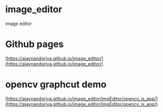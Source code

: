 # image_editor
image editor

# Github pages
[https://ajaynandoriya.github.io/image_editor/](https://ajaynandoriya.github.io/image_editor/)

# opencv graphcut demo
[https://ajaynandoriya.github.io/image_editor/ImgEditor/opencv_js_app/](https://ajaynandoriya.github.io/image_editor/ImgEditor/opencv_js_app/)
